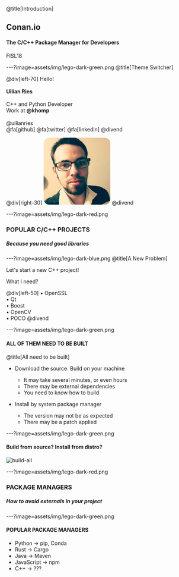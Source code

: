 @title[Introduction]
## Conan.io

#### The C/C++ Package Manager for Developers

FISL18

---?image=assets/img/lego-dark-green.png
@title[Theme Switcher]

@div[left-70]
Hello!
<br>
<br>
**Uilian Ries**
<br>
<br>
C++ and Python Developer
<br>
Work at **@khomp**
<br>
<br>
@uilianries
<br>
@fa[github] @fa[twitter] @fa[linkedin]
@divend

@div[right-30]
![me](assets/img/me.png)
@divend

---?image=assets/img/lego-dark-red.png

### POPULAR C/C++ PROJECTS

##### Because you need good libraries

---?image=assets/img/lego-dark-blue.png
@title[A New Problem]

Let's start a new C++ project!

What I need?

@div[left-50]
• OpenSSL<br>
• Qt<br>
• Boost<br>
• OpenCV<br>
• POCO
@divend

---?image=assets/img/lego-dark-green.png

#### ALL OF THEM NEED TO BE BUILT
@title[All need to be built]

* Download the source. Build on your machine
  - It may take several minutes, or even hours
  - There may be external dependencies
  - You need to know how to build

* Install by system package manager
  - The version may not be as expected
  - There may be a patch applied

---?image=assets/img/lego-dark-green.png

#### Build from source? Install from distro?

![build-all](https://media.giphy.com/media/50boph6tWHdtu/giphy.gif)

---?image=assets/img/lego-dark-red.png

### PACKAGE MANAGERS

##### How to avoid *externals* in your project

---?image=assets/img/lego-dark-green.png

#### POPULAR PACKAGE MANAGERS

* Python -> pip, Conda
* Rust -> Cargo
* Java -> Maven
* JavaScript -> npm
* C++ -> ???
